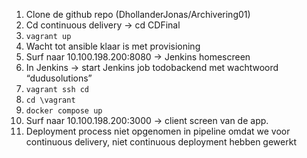 1. Clone de github repo (DhollanderJonas/Archivering01)
2. Cd continuous delivery -> cd CDFinal
3. `vagrant up`
4. Wacht tot ansible klaar is met provisioning
5. Surf naar 10.100.198.200:8080 -> Jenkins homescreen
6. In Jenkins -> start Jenkins job todobackend met wachtwoord “dudusolutions”
7. `vagrant ssh cd`
8. `cd \vagrant`
9. `docker compose up`
10. Surf naar 10.100.198.200:3000 -> client screen van de app.
11. Deployment process niet opgenomen in pipeline omdat we voor continuous delivery, niet continuous deployment hebben gewerkt




